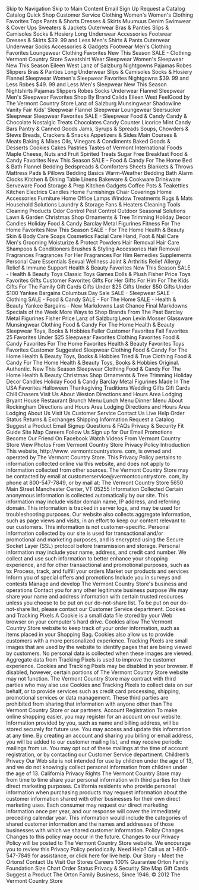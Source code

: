 Skip to Navigation Skip to Main Content Email Sign Up Request a Catalog Catalog Quick Shop Customer Service Clothing Women's Women's Clothing Favorites Tops Pants & Shorts Dresses & Skirts Muumuus Denim Swimwear & Cover Ups Sweaters & Jackets Outerwear Bras & Panties Slips & Camisoles Socks & Hosiery Long Underwear Accessories Footwear Dresses & Skirts $39. 99 and Less Men's Shirts & Pants Outerwear Underwear Socks Accessories & Gadgets Footwear Men's Clothing Favorites Loungewear Clothing Favorites New This Season SALE - Clothing Vermont Country Store Sweatshirt Wear Sleepwear Women's Sleepwear New This Season Eileen West Lanz of Salzburg Nightgowns Pajamas Robes Slippers Bras & Panties Long Underwear Slips & Camisoles Socks & Hosiery Flannel Sleepwear Women's Sleepwear Favorites Nightgowns $39. 99 and Less Robes $49. 99 and Less Men's Sleepwear New This Season Nightshirts Pajamas Slippers Robes Socks Underwear Flannel Sleepwear Men's Sleepwear Favorites Shop By Brand Calida Eileen West FeelGood by The Vermont Country Store Lanz of Salzburg Munsingwear Shadowline Vanity Fair Kids' Sleepwear Flannel Sleepwear Loungewear Seersucker Sleepwear Sleepwear Favorites SALE - Sleepwear Food & Candy Candy & Chocolate Nostalgic Treats Chocolates Candy Counter Licorice Mint Candy Bars Pantry & Canned Goods Jams, Syrups & Spreads Soups, Chowders & Stews Breads, Crackers & Snacks Appetizers & Sides Main Courses & Meats Baking & Mixes Oils, Vinegars & Condiments Baked Goods & Desserts Cookies Cakes Pastries Tastes of Vermont International Foods Maple Cheese, Nuts and Fruit Spirited Treats Sugar Free Breakfast Food & Candy Favorites New This Season SALE - Food & Candy For The Home Bed & Bath Flannel Bedding Bedspreads & Comforters Sheets Blankets & Throws Mattress Pads & Pillows Bedding Basics Warm-Weather Bedding Bath Alarm Clocks Kitchen & Dining Table Linens Bakeware & Cookware Drinkware Serveware Food Storage & Prep Kitchen Gadgets Coffee Pots & Teakettles Kitchen Electrics Candles Home Furnishings Chair Coverings Home Accessories Furniture Home Office Lamps Window Treatments Rugs & Mats Household Solutions Laundry & Storage Fans & Heaters Cleaning Tools Cleaning Products Odor Control Pest Control Outdoor Seasonal Solutions Lawn & Garden Christmas Shop Ornaments & Tree Trimming Holiday Decor Candles Holiday Food & Candy Barclay Metal Figurines Fitness For The Home Favorites New This Season SALE - For The Home Health & Beauty Skin & Body Care Soaps Cosmetics Facial Care Hand, Foot & Nail Care Men's Grooming Moisturize & Protect Powders Hair Removal Hair Care Shampoos & Conditioners Brushes & Styling Accessories Hair Removal Fragrances Fragrances For Her Fragrances For Him Remedies Supplements Personal Care Essentials Sexual Wellness Joint & Arthritis Relief Allergy Relief & Immune Support Health & Beauty Favorites New This Season SALE - Health & Beauty Toys Classic Toys Games Dolls & Plush Fisher Price Toys Favorites Gifts Customer Favorites Gifts For Her Gifts For Him For The Kids Gifts For The Family Gift Cards Gifts Under $25 Gifts Under $50 Gifts Under $100 Yankee Bargains Columbus Day Sale SALE - Sleepwear SALE - Clothing SALE - Food & Candy SALE - For The Home SALE - Health & Beauty Yankee Bargains - New Markdowns Last Chance Final Markdowns Specials of the Week More Ways to Shop Brands From The Past Barclay Metal Figurines Fisher Price Lanz of Salzburg Leon Levin Mosser Glassware Munsingwear Clothing Food & Candy For The Home Health & Beauty Sleepwear Toys, Books & Hobbies Fuller Customer Favorites Fall Favorites 25 Favorites Under $25 Sleepwear Favorites Clothing Favorites Food & Candy Favorites For The Home Favorites Health & Beauty Favorites Toys Favorites Customer Suggested Sleepwear Clothing Food & Candy For The Home Health & Beauty Toys, Books & Hobbies Tried & True Clothing Food & Candy For The Home Health & Beauty Toys, Books & Hobbies Original. Authentic. New This Season Sleepwear Clothing Food & Candy For The Home Health & Beauty Christmas Shop Ornaments & Tree Trimming Holiday Decor Candles Holiday Food & Candy Barclay Metal Figurines Made In The USA Favorites Halloween Thanksgiving Traditions Wedding Gifts Gift Cards Chill Chasers Visit Us About Weston Directions and Hours Area Lodging Bryant House Restaurant Brunch Menu Lunch Menu Dinner Menu About Rockingham Directions and Hours Area Lodging Directions and Hours Area Lodging About Us Visit Us Customer Service Contact Us Live Help Order Status Returns & Exchanges Shipping Information Request a Catalog Suggest a Product Email Signup Questions & FAQs Privacy & Security Fit Guide Site Map Careers Follow Us Sign up for Our Email Promotions Become Our Friend On Facebook Watch Videos From Vermont Country Store View Photos From Vermont Country Store Privacy Policy Introduction This website, http://www. vermontcountrystore. com, is owned and operated by The Vermont Country Store. This Privacy Policy pertains to information collected online via this website, and does not apply to information collected from other sources. The Vermont Country Store may be contacted by email at customerservice@vermontcountrystore. com, by phone at 800-547-7849, or by mail at: The Vermont Country Store 5650 Main Street Manchester Center, VT 05255 Information Collected Certain anonymous information is collected automatically by our site. This information may include visitor domain name, IP address, and referring domain. This information is tracked in server logs, and may be used for troubleshooting purposes. Our website also collects aggregate information, such as page views and visits, in an effort to keep our content relevant to our customers. This information is not customer-specific. Personal information collected by our site is used for transactional and/or promotional and marketing purposes, and is encrypted using the Secure Socket Layer (SSL) protocol before transmission and storage. Personal information may include your name, address, and credit card number. We collect and use such information to better enhance your shopping experience, and for other transactional and promotional purposes, such as to: Process, track, and fulfill your orders Market our products and services Inform you of special offers and promotions Include you in surveys and contests Manage and develop The Vermont Country Store's business and operations Contact you for any other legitimate business purpose We may share your name and address information with certain trusted resources unless you choose to be put on our do-not-share list. To be put on our do-not-share list, please contact our Customer Service department. Cookies and Tracking Pixels A Cookie is a small data file stored by your Web browser on your computer's hard drive. Cookies allow The Vermont Country Store website to keep track of your order information, such as items placed in your Shopping Bag. Cookies also allow us to provide customers with a more personalized experience. Tracking Pixels are small images that are used by the website to identify pages that are being viewed by customers. No personal data is collected when these images are viewed. Aggregate data from Tracking Pixels is used to improve the customer experience. Cookies and Tracking Pixels may be disabled in your browser. If disabled, however, certain portions of The Vermont Country Store website may not function. The Vermont Country Store may contract with third parties who may also use Cookies and Tracking Pixels to collect data on our behalf, or to provide services such as credit card processing, shipping, promotional services or data management. These third parties are prohibited from sharing that information with anyone other than The Vermont Country Store or our partners. Account Registration To make online shopping easier, you may register for an account on our website. Information provided by you, such as name and billing address, will be stored securely for future use. You may access and update this information at any time. By creating an account and sharing you billing or email address, you will be added to our customer mailing list, and may receive periodic mailings from us. You may opt out of these mailings at the time of account registration, or by contacting our Customer Service department. Children’s Privacy Our Web site is not intended for use by children under the age of 13, and we do not knowingly collect personal information from children under the age of 13. California Privacy Rights The Vermont Country Store may from time to time share your personal information with third parties for their direct marketing purposes. California residents who provide personal information when purchasing products may request information about the customer information shared with other businesses for their own direct marketing uses. Each consumer may request our direct marketing information once per year, and our response will cover the immediately preceding calendar year. This information would include the categories of shared customer information and the names and addresses of those businesses with which we shared customer information. Policy Changes Changes to this policy may occur in the future. Changes to our Privacy Policy will be posted to The Vermont Country Store website. We encourage you to review this Privacy Policy periodically. Need Help? Call us at 1-800-547-7849 for assistance, or click here for live help. Our Story - Meet the Ortons! Contact Us Visit Our Stores Careers 100% Guarantee Orton Family Foundation Size Chart Order Status Privacy & Security Site Map Gift Cards Suggest a Product The Orton Family Business, Since 1946. © 2012 The Vermont Country Store